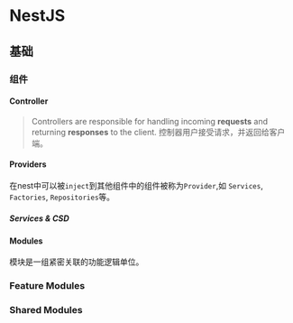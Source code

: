 # NestJS
## 基础
### 组件
#### Controller
> Controllers are responsible for handling incoming  **requests**  and returning  **responses**  to the client.
> 控制器用户接受请求，并返回给客户端。
#### Providers
在nest中可以被`inject`到其他组件中的组件被称为`Provider`,如 `Services`, `Factories`, `Repositories`等。
##### Services & CSD

#### Modules
模块是一组紧密关联的功能逻辑单位。
### Feature Modules
### Shared Modules
